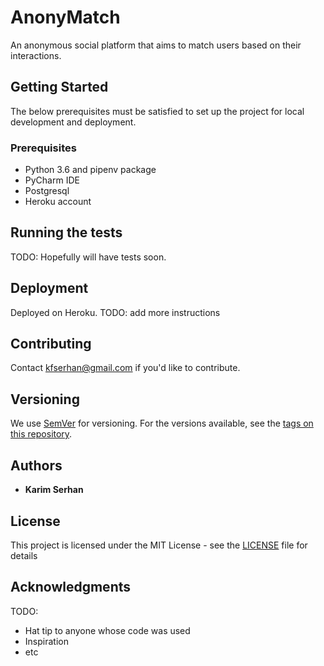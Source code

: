 # AnonyMatch

An anonymous social platform that aims to match users based on their interactions.

## Getting Started

The below prerequisites must be satisfied to set up the project for local development and deployment.

### Prerequisites

- Python 3.6 and pipenv package
- PyCharm IDE
- Postgresql
- Heroku account

## Running the tests

TODO: Hopefully will have tests soon.

## Deployment

Deployed on Heroku. 
TODO: add more instructions

## Contributing

Contact kfserhan@gmail.com if you'd like to contribute.

## Versioning

We use [SemVer](http://semver.org/) for versioning. For the versions available, see the [tags on this repository](https://github.com/your/project/tags). 

## Authors

* **Karim Serhan**

## License

This project is licensed under the MIT License - see the [LICENSE](LICENSE) file for details

## Acknowledgments

TODO:
* Hat tip to anyone whose code was used
* Inspiration
* etc
